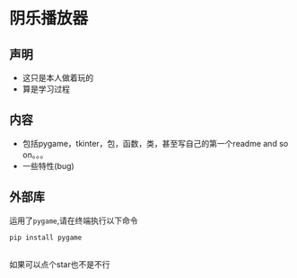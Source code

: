# 阴乐播放器

## 声明
- 这只是本人做着玩的
- 算是学习过程

## 内容
- 包括pygame，tkinter，包，函数，类，甚至写自己的第一个readme and so on。。。
- 一些特性(bug)

## 外部库
运用了`pygame`,请在终端执行以下命令
```bash
pip install pygame
```
##
如果可以点个star也不是不行